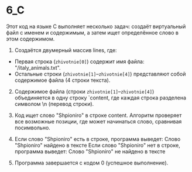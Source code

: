 # 6_C


Этот код на языке C выполняет несколько задач: создаёт виртуальный файл с именем и содержимым, а затем ищет определённое слово в этом содержимом.
1. Создаётся двумерный массив lines, где:
  - Первая строка (`zhivotnie[0]`) содержит имя файла: "/italy_animals.txt".
  - Остальные строки (`zhivotnie[1]`–`zhivotnie[4]`) представляют собой содержимое файла (4 строки текста).

2. Содержимое файла (строки `zhivotnie[1]`–`zhivotnie[4]`) объединяется в одну строку `content, где каждая строка разделена символом \n (перевод строки).

3. Код ищет слово "Shpioniro" в строке content. Алгоритм проверяет все возможные позиции, где может начинаться слово, сравнивая посимвольно.

4. Если слово "Shpioniro" есть в строке, программа выведет: Слово "Shpioniro" найдено в тексте
   Если слово "Shpioniro" нет в строке, программа выведет: Слово "Shpioniro" не найдено в тексте

5. Программа завершается с кодом 0 (успешное выполнение).
